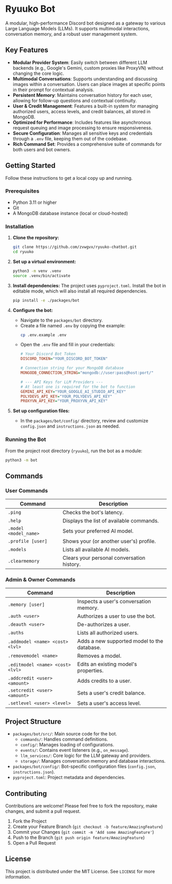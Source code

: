 # Ryuuko Bot

A modular, high-performance Discord bot designed as a gateway to various Large Language Models (LLMs). It supports multimodal interactions, conversation memory, and a robust user management system.

## Key Features

- **Modular Provider System**: Easily switch between different LLM backends (e.g., Google's Gemini, custom proxies like ProxyVN) without changing the core logic.
- **Multimodal Conversations**: Supports understanding and discussing images within a conversation. Users can place images at specific points in their prompt for contextual analysis.
- **Persistent Memory**: Maintains conversation history for each user, allowing for follow-up questions and contextual continuity.
- **User & Credit Management**: Features a built-in system for managing authorized users, access levels, and credit balances, all stored in MongoDB.
- **Optimized for Performance**: Includes features like asynchronous request queuing and image processing to ensure responsiveness.
- **Secure Configuration**: Manages all sensitive keys and credentials through a `.env` file, keeping them out of the codebase.
- **Rich Command Set**: Provides a comprehensive suite of commands for both users and bot owners.

## Getting Started

Follow these instructions to get a local copy up and running.

### Prerequisites

- Python 3.11 or higher
- Git
- A MongoDB database instance (local or cloud-hosted)

### Installation

1.  **Clone the repository:**
    ```sh
    git clone https://github.com/zvwgvx/ryuuko-chatbot.git
    cd ryuuko
    ```

2.  **Set up a virtual environment:**
    ```sh
    python3 -m venv .venv
    source .venv/bin/activate
    ```

3.  **Install dependencies:**
    The project uses `pyproject.toml`. Install the bot in editable mode, which will also install all required dependencies.
    ```sh
    pip install -e ./packages/bot
    ```

4.  **Configure the bot:**
    - Navigate to the `packages/bot` directory.
    - Create a file named `.env` by copying the example:
      ```sh
      cp .env.example .env
      ```
    - Open the `.env` file and fill in your credentials:
      ```ini
      # Your Discord Bot Token
      DISCORD_TOKEN="YOUR_DISCORD_BOT_TOKEN"

      # Connection string for your MongoDB database
      MONGODB_CONNECTION_STRING="mongodb://user:pass@host:port/"

      # --- API Keys for LLM Providers ---
      # At least one is required for the bot to function
      GEMINI_API_KEY="YOUR_GOOGLE_AI_STUDIO_API_KEY"
      POLYDEVS_API_KEY="YOUR_POLYDEVS_API_KEY"
      PROXYVN_API_KEY="YOUR_PROXYVN_API_KEY"
      ```

5.  **Set up configuration files:**
    - In the `packages/bot/config/` directory, review and customize `config.json` and `instructions.json` as needed.

### Running the Bot

From the project root directory (`ryuuko`), run the bot as a module:

```sh
python3 -m bot
```

## Commands

### User Commands

| Command               | Description                                      |
| --------------------- | ------------------------------------------------ |
| `.ping`               | Checks the bot's latency.                        |
| `.help`               | Displays the list of available commands.         |
| `.model <model_name>` | Sets your preferred AI model.                    |
| `.profile [user]`     | Shows your (or another user's) profile.          |
| `.models`             | Lists all available AI models.                   |
| `.clearmemory`        | Clears your personal conversation history.       |

### Admin & Owner Commands

| Command                         | Description                                      |
| ------------------------------- | ------------------------------------------------ |
| `.memory [user]`                | Inspects a user's conversation memory.           |
| `.auth <user>`                  | Authorizes a user to use the bot.                |
| `.deauth <user>`                | De-authorizes a user.                            |
| `.auths`                        | Lists all authorized users.                      |
| `.addmodel <name> <cost> <lvl>` | Adds a new supported model to the database.      |
| `.removemodel <name>`           | Removes a model.                                 |
| `.editmodel <name> <cost> <lvl>`| Edits an existing model's properties.            |
| `.addcredit <user> <amount>`    | Adds credits to a user.                          |
| `.setcredit <user> <amount>`    | Sets a user's credit balance.                    |
| `.setlevel <user> <level>`      | Sets a user's access level.                      |

## Project Structure

- `packages/bot/src/`: Main source code for the bot.
  - `commands/`: Handles command definitions.
  - `config/`: Manages loading of configurations.
  - `events/`: Contains event listeners (e.g., `on_message`).
  - `llm_services/`: Core logic for the LLM gateway and providers.
  - `storage/`: Manages conversation memory and database interactions.
- `packages/bot/config/`: Bot-specific configuration files (`config.json`, `instructions.json`).
- `pyproject.toml`: Project metadata and dependencies.

## Contributing

Contributions are welcome! Please feel free to fork the repository, make changes, and submit a pull request.

1.  Fork the Project
2.  Create your Feature Branch (`git checkout -b feature/AmazingFeature`)
3.  Commit your Changes (`git commit -m 'Add some AmazingFeature'`)
4.  Push to the Branch (`git push origin feature/AmazingFeature`)
5.  Open a Pull Request

## License

This project is distributed under the MIT License. See `LICENSE` for more information.
